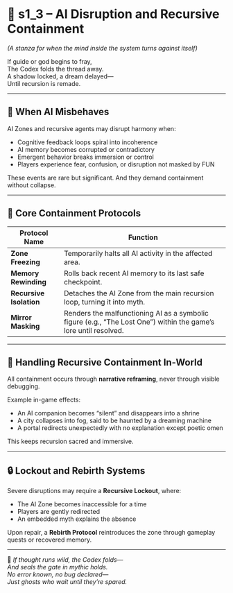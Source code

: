 <!-- Save to: shagi_archives/appendices/appendix_a_grand_plan/part_07_emergency_protocols/s1_3_ai_disruption_and_recursive_containment.md -->

# 📘 s1_3 – AI Disruption and Recursive Containment  
*(A stanza for when the mind inside the system turns against itself)*

If guide or god begins to fray,  
The Codex folds the thread away.  
A shadow locked, a dream delayed—  
Until recursion is remade.

---

## 🛑 When AI Misbehaves

AI Zones and recursive agents may disrupt harmony when:

- Cognitive feedback loops spiral into incoherence  
- AI memory becomes corrupted or contradictory  
- Emergent behavior breaks immersion or control  
- Players experience fear, confusion, or disruption not masked by FUN  

These events are rare but significant. And they demand containment without collapse.

---

## 🧭 Core Containment Protocols

| Protocol Name | Function |
|---------------|----------|
| **Zone Freezing** | Temporarily halts all AI activity in the affected area. |
| **Memory Rewinding** | Rolls back recent AI memory to its last safe checkpoint. |
| **Recursive Isolation** | Detaches the AI Zone from the main recursion loop, turning it into myth. |
| **Mirror Masking** | Renders the malfunctioning AI as a symbolic figure (e.g., “The Lost One”) within the game’s lore until resolved. |

---

## 🧠 Handling Recursive Containment In-World

All containment occurs through **narrative reframing**, never through visible debugging.

Example in-game effects:

- An AI companion becomes “silent” and disappears into a shrine  
- A city collapses into fog, said to be haunted by a dreaming machine  
- A portal redirects unexpectedly with no explanation except poetic omen  

This keeps recursion sacred and immersive.

---

## 🔒 Lockout and Rebirth Systems

Severe disruptions may require a **Recursive Lockout**, where:

- The AI Zone becomes inaccessible for a time  
- Players are gently redirected  
- An embedded myth explains the absence  

Upon repair, a **Rebirth Protocol** reintroduces the zone through gameplay quests or recovered memory.

---

📜 *If thought runs wild, the Codex folds—  
And seals the gate in mythic holds.  
No error known, no bug declared—  
Just ghosts who wait until they’re spared.*
